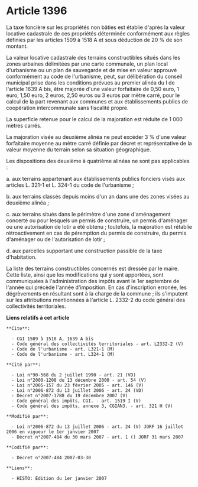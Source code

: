 # Article 1396

La taxe foncière sur les propriétés non bâties est établie d'après la valeur locative cadastrale de ces propriétés déterminée
conformément aux règles définies par les articles 1509 à 1518 A et sous déduction de 20 % de son montant.

La valeur locative cadastrale des terrains constructibles situés dans les zones urbaines délimitées par une carte communale,
un plan local d'urbanisme ou un plan de sauvegarde et de mise en valeur approuvé conformément au code de l'urbanisme, peut,
sur délibération du conseil municipal prise dans les conditions prévues au premier alinéa du I de l'article 1639 A bis, être
majorée d'une valeur forfaitaire de 0,50 euro, 1 euro, 1,50 euro, 2 euros, 2,50 euros ou 3 euros par mètre carré, pour le
calcul de la part revenant aux communes et aux établissements publics de coopération intercommunale sans fiscalité propre.

La superficie retenue pour le calcul de la majoration est réduite de 1 000 mètres carrés.

La majoration visée au deuxième alinéa ne peut excéder 3 % d'une valeur forfaitaire moyenne au mètre carré définie par décret
et représentative de la valeur moyenne du terrain selon sa situation géographique.

Les dispositions des deuxième à quatrième alinéas ne sont pas applicables :

a. aux terrains appartenant aux établissements publics fonciers visés aux articles L. 321-1 et L. 324-1 du code de
l'urbanisme ;

b. aux terrains classés depuis moins d'un an dans une des zones visées au deuxième alinéa ;

c. aux terrains situés dans le périmètre d'une zone d'aménagement concerté ou pour lesquels un permis de construire, un
permis d'aménager ou une autorisation de lotir a été obtenu ; toutefois, la majoration est rétablie rétroactivement en cas de
péremption du permis de construire, du permis d'aménager ou de l'autorisation de lotir ;

d. aux parcelles supportant une construction passible de la taxe d'habitation.

La liste des terrains constructibles concernés est dressée par le maire. Cette liste, ainsi que les modifications qui y sont
apportées, sont communiquées à l'administration des impôts avant le 1er septembre de l'année qui précède l'année
d'imposition. En cas d'inscription erronée, les dégrèvements en résultant sont à la charge de la commune ; ils s'imputent sur
les attributions mentionnées à l'article L. 2332-2 du code général des collectivités territoriales.

**Liens relatifs à cet article**

	**Cite**:

	  - CGI 1509 à 1518 A, 1639 A bis
	  - Code général des collectivités territoriales - art. L2332-2 (V)
	  - Code de l'urbanisme - art. L321-1 (M)
	  - Code de l'urbanisme - art. L324-1 (M)

	**Cité par**:

	  - Loi n°90-568 du 2 juillet 1990 - art. 21 (VD)
	  - Loi n°2000-1208 du 13 décembre 2000 - art. 54 (V)
	  - Loi n°2005-157 du 23 février 2005 - art. 146 (V)
	  - Loi n°2006-872 du 13 juillet 2006 - art. 24 (VD)
	  - Décret n°2007-1788 du 19 décembre 2007 (V)
	  - Code général des impôts, CGI. - art. 1519 I (V)
	  - Code général des impôts, annexe 3, CGIAN3. - art. 321 H (V)

	**Modifié par**:

	  - Loi n°2006-872 du 13 juillet 2006 - art. 24 (V) JORF 16 juillet 2006 en vigueur le 1er janvier 2007
	  - Décret n°2007-484 du 30 mars 2007 - art. 1 () JORF 31 mars 2007

	**Codifié par**:

	  - Décret n°2007-484 2007-03-30

	**Liens**:

	  - HISTO: Edition du 1er janvier 2007
